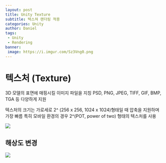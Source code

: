 ```yaml
---
layout: post
title: Unity Texture
subtitle: 텍스쳐 랜더링 적용
categories: Unity
author: Daniel
tags: 
 - Unity
 - Rendering
banner:
 image: https://i.imgur.com/Sz3Vng0.png
---
```


텍스처 (Texture)
==

3D 모델의 표면에 매핑시킬 이미지 파일을 지칭
PSD, PNG, JPEG, TIFF, GIF, BMP, TGA 등 다양하게 지원

텍스처의 크기는 가로세로 2^ (256 x 256, 1024 x 1024)형태일 때 압축을 지원하며 가장 빠름
특히 모바일 환경의 경우 2^(POT, power of two) 형태의 텍스처를 사용

![](https://i.imgur.com/Sz3Vng0.png)

## 해상도 변경

![](https://i.imgur.com/zWxMC0p.png)
